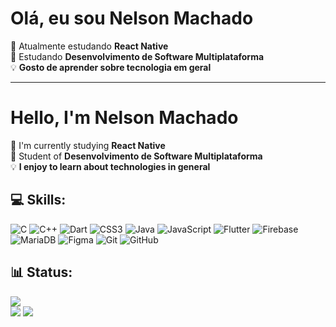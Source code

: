 # Olá, eu sou Nelson Machado
🔭 Atualmente estudando **React Native**<br/>📕 Estudando **Desenvolvimento de Software Multiplataforma**<br/>💡 **Gosto de aprender sobre tecnologia em geral**<br/>

___

# Hello, I'm Nelson Machado
🔭 I'm currently studying **React Native**<br/>📕 Student of **Desenvolvimento de Software Multiplataforma**<br/>💡 **I enjoy to learn about technologies in general**<br/>



## 💻 Skills:
![C](https://img.shields.io/badge/c-%2300599C.svg?style=for-the-badge&logo=c&logoColor=white) ![C++](https://img.shields.io/badge/c++-%2300599C.svg?style=for-the-badge&logo=c%2B%2B&logoColor=white) ![Dart](https://img.shields.io/badge/dart-%230175C2.svg?style=for-the-badge&logo=dart&logoColor=white) ![CSS3](https://img.shields.io/badge/css3-%231572B6.svg?style=for-the-badge&logo=css3&logoColor=white) ![Java](https://img.shields.io/badge/java-%23ED8B00.svg?style=for-the-badge&logo=openjdk&logoColor=white) ![JavaScript](https://img.shields.io/badge/javascript-%23323330.svg?style=for-the-badge&logo=javascript&logoColor=%23F7DF1E) ![Flutter](https://img.shields.io/badge/Flutter-%2302569B.svg?style=for-the-badge&logo=Flutter&logoColor=white) ![Firebase](https://img.shields.io/badge/firebase-a08021?style=for-the-badge&logo=firebase&logoColor=ffcd34) ![MariaDB](https://img.shields.io/badge/MariaDB-003545?style=for-the-badge&logo=mariadb&logoColor=white) ![Figma](https://img.shields.io/badge/figma-%23F24E1E.svg?style=for-the-badge&logo=figma&logoColor=white) ![Git](https://img.shields.io/badge/git-%23F05033.svg?style=for-the-badge&logo=git&logoColor=white) ![GitHub](https://img.shields.io/badge/github-%23121011.svg?style=for-the-badge&logo=github&logoColor=white)
## 📊 Status:
![](https://github-readme-stats.vercel.app/api/top-langs/?username=Somnel&theme=dark&hide_border=false&include_all_commits=false&count_private=false&layout=compact) <br/>
![](https://github-readme-stats.vercel.app/api?username=Somnel&theme=dark&hide_border=false&include_all_commits=false&count_private=false) 
![](https://nirzak-streak-stats.vercel.app/?user=Somnel&theme=dark&hide_border=false)


<!-- Proudly created with GPRM ( https://gprm.itsvg.in ) -->
